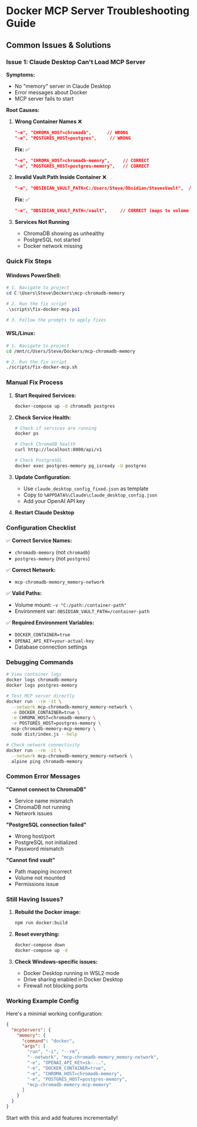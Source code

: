 # Docker MCP Server Troubleshooting Guide

## Common Issues & Solutions

### Issue 1: Claude Desktop Can't Load MCP Server

**Symptoms:**
- No "memory" server in Claude Desktop
- Error messages about Docker
- MCP server fails to start

**Root Causes:**

1. **Wrong Container Names** ❌
   ```json
   "-e", "CHROMA_HOST=chromadb",      // WRONG
   "-e", "POSTGRES_HOST=postgres",     // WRONG
   ```
   
   **Fix:** ✅
   ```json
   "-e", "CHROMA_HOST=chromadb-memory",     // CORRECT
   "-e", "POSTGRES_HOST=postgres-memory",   // CORRECT
   ```

2. **Invalid Vault Path Inside Container** ❌
   ```json
   "-e", "OBSIDIAN_VAULT_PATH=C:/Users/Steve/Obsidian/StevesVault",  // WRONG
   ```
   
   **Fix:** ✅
   ```json
   "-e", "OBSIDIAN_VAULT_PATH=/vault",     // CORRECT (maps to volume mount)
   ```

3. **Services Not Running**
   - ChromaDB showing as unhealthy
   - PostgreSQL not started
   - Docker network missing

### Quick Fix Steps

#### Windows PowerShell:
```powershell
# 1. Navigate to project
cd C:\Users\Steve\Dockers\mcp-chromadb-memory

# 2. Run the fix script
.\scripts\fix-docker-mcp.ps1

# 3. Follow the prompts to apply fixes
```

#### WSL/Linux:
```bash
# 1. Navigate to project
cd /mnt/c/Users/Steve/Dockers/mcp-chromadb-memory

# 2. Run the fix script
./scripts/fix-docker-mcp.sh
```

### Manual Fix Process

1. **Start Required Services:**
   ```bash
   docker-compose up -d chromadb postgres
   ```

2. **Check Service Health:**
   ```bash
   # Check if services are running
   docker ps
   
   # Check ChromaDB health
   curl http://localhost:8000/api/v1
   
   # Check PostgreSQL
   docker exec postgres-memory pg_isready -U postgres
   ```

3. **Update Configuration:**
   - Use `claude_desktop_config_fixed.json` as template
   - Copy to `%APPDATA%\Claude\claude_desktop_config.json`
   - Add your OpenAI API key

4. **Restart Claude Desktop**

### Configuration Checklist

✅ **Correct Service Names:**
- `chromadb-memory` (not `chromadb`)
- `postgres-memory` (not `postgres`)

✅ **Correct Network:**
- `mcp-chromadb-memory_memory-network`

✅ **Valid Paths:**
- Volume mount: `-v "C:/path:/container-path"`
- Environment var: `OBSIDIAN_VAULT_PATH=/container-path`

✅ **Required Environment Variables:**
- `DOCKER_CONTAINER=true`
- `OPENAI_API_KEY=your-actual-key`
- Database connection settings

### Debugging Commands

```bash
# View container logs
docker logs chromadb-memory
docker logs postgres-memory

# Test MCP server directly
docker run --rm -it \
  --network mcp-chromadb-memory_memory-network \
  -e DOCKER_CONTAINER=true \
  -e CHROMA_HOST=chromadb-memory \
  -e POSTGRES_HOST=postgres-memory \
  mcp-chromadb-memory-mcp-memory \
  node dist/index.js --help

# Check network connectivity
docker run --rm -it \
  --network mcp-chromadb-memory_memory-network \
  alpine ping chromadb-memory
```

### Common Error Messages

**"Cannot connect to ChromaDB"**
- Service name mismatch
- ChromaDB not running
- Network issues

**"PostgreSQL connection failed"**
- Wrong host/port
- PostgreSQL not initialized
- Password mismatch

**"Cannot find vault"**
- Path mapping incorrect
- Volume not mounted
- Permissions issue

### Still Having Issues?

1. **Rebuild the Docker image:**
   ```bash
   npm run docker:build
   ```

2. **Reset everything:**
   ```bash
   docker-compose down
   docker-compose up -d
   ```

3. **Check Windows-specific issues:**
   - Docker Desktop running in WSL2 mode
   - Drive sharing enabled in Docker Desktop
   - Firewall not blocking ports

### Working Example Config

Here's a minimal working configuration:

```json
{
  "mcpServers": {
    "memory": {
      "command": "docker",
      "args": [
        "run", "-i", "--rm",
        "--network", "mcp-chromadb-memory_memory-network",
        "-e", "OPENAI_API_KEY=sk-...",
        "-e", "DOCKER_CONTAINER=true",
        "-e", "CHROMA_HOST=chromadb-memory",
        "-e", "POSTGRES_HOST=postgres-memory",
        "mcp-chromadb-memory-mcp-memory"
      ]
    }
  }
}
```

Start with this and add features incrementally!